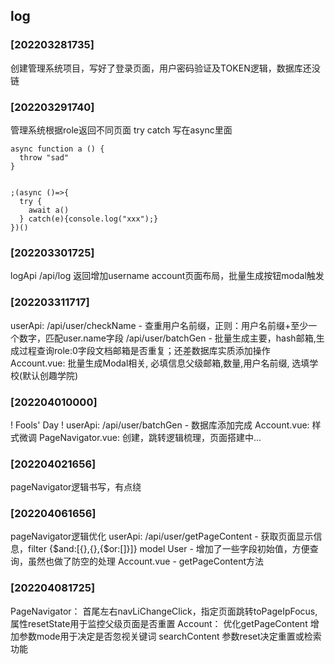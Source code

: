 ## log
### [202203281735] 
创建管理系统项目，写好了登录页面，用户密码验证及TOKEN逻辑，数据库还没链
### [202203291740] 
管理系统根据role返回不同页面
try catch 写在async里面
```
async function a () {
  throw "sad"
}


;(async ()=>{
  try {
    await a()
  } catch(e){console.log("xxx");}
})()
```
### [202203301725]
logApi /api/log 返回增加username
account页面布局，批量生成按钮modal触发
### [202203311717]
userApi: 
/api/user/checkName - 查重用户名前缀，正则：用户名前缀+至少一个数字，匹配user.name字段
/api/user/batchGen - 批量生成主要，hash邮箱,生成过程查询role:0字段文档邮箱是否重复；还差数据库实质添加操作
Account.vue:
批量生成Modal相关, 必填信息父级邮箱,数量,用户名前缀, 选填学校(默认创趣学院)
### [202204010000]
! Fools' Day !
userApi:
/api/user/batchGen - 数据库添加完成
Account.vue:
样式微调
PageNavigator.vue:
创建，跳转逻辑梳理，页面搭建中...
### [202204021656] 
pageNavigator逻辑书写，有点绕
### [202204061656]
pageNavigator逻辑优化
userApi:
/api/user/getPageContent - 获取页面显示信息，filter {$and:[{},{},{$or:[]}]}
model User - 增加了一些字段初始值，方便查询，虽然也做了防空的处理
Account.vue - getPageContent方法
### [202204081725]
PageNavigator：
首尾左右navLiChangeClick，指定页面跳转toPageIpFocus, 
属性resetState用于监控父级页面是否重置
Account：
优化getPageContent 增加参数mode用于决定是否忽视关键词
searchContent 参数reset决定重置或检索功能
